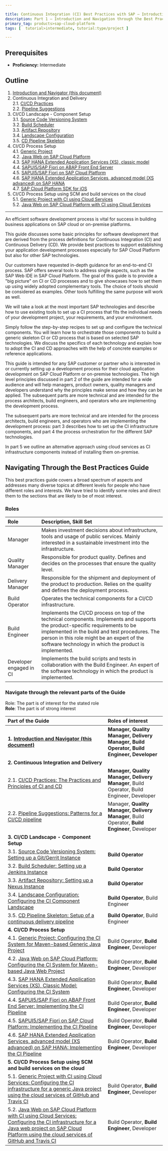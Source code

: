 ```yaml
---

title: Continuous Integration (CI) Best Practices with SAP – Introduction and Navigator
description: Part 1 – Introduction and Navigation through the Best Practices Guide
primary_tag: products>sap-cloud-platform
tags: [  tutorial>intermediate, tutorial:type/project ]

---
```


## Prerequisites  
 - **Proficiency:** Intermediate

## Outline

1. [Introduction and Navigator (this document)](https://www.sap.com/developer/tutorials/ci-best-practices-intro.html)  
2. Continuous Integration and Delivery  
2.1. [CI/CD Practices](https://www.sap.com/developer/tutorials/ci-best-practices-ci-cd.html)  
2.2. [Pipeline Suggestions](https://www.sap.com/developer/tutorials/ci-best-practices-pipelines.html)  
3. CI/CD Landscape - Component Setup  
3.1. [Source Code Versioning System](https://www.sap.com/developer/tutorials/ci-best-practices-scm.html)  
3.2. [Build Scheduler](https://www.sap.com/developer/tutorials/ci-best-practices-build.html)  
3.3. [Artifact Repository](https://www.sap.com/developer/tutorials/ci-best-practices-artifacts.html)  
3.4. [Landscape Configuration](https://www.sap.com/developer/tutorials/ci-best-practices-landscape.html)  
3.5. [CD Pipeline Skeleton](https://www.sap.com/developer/tutorials/ci-best-practices-pipeline-skeleton.html)  
4. CI/CD Process Setup  
4.1. [Generic Project](https://www.sap.com/developer/tutorials/ci-best-practices-generic.html)  
4.2. [Java Web on SAP Cloud Platform](https://www.sap.com/developer/tutorials/ci-best-practices-java-hcp.html)  
4.3. [SAP HANA Extended Application Services (XS), classic model](https://www.sap.com/developer/tutorials/ci-best-practices-xsc.html)  
4.4. [SAPUI5/SAP Fiori on ABAP Front End Server](https://www.sap.com/developer/tutorials/ci-best-practices-fiori-abap.html)  
4.5. [SAPUI5/SAP Fiori on SAP Cloud Platform](https://www.sap.com/developer/tutorials/ci-best-practices-fiori-sapcp.html)  
4.6. [SAP HANA Extended Application Services, advanced model (XS advanced) on SAP HANA](https://www.sap.com/developer/tutorials/ci-best-practices-xsa.html)  
4.7. [SAP Cloud Platform SDK for iOS](https://www.sap.com/developer/tutorials/ci-best-practices-mobile-ios.html)  
5. CI/CD Process Setup using SCM and build services on the cloud  
5.1. [Generic Project with CI using Cloud Services](https://www.sap.com/developer/tutorials/ci-best-practices-generic-cloud.html)  
5.2. [Java Web on SAP Cloud Platform with CI using Cloud Services](https://www.sap.com/developer/tutorials/ci-best-practices-java-hcp-cloud.html)  

---


An efficient software development process is vital for success in building business applications on SAP cloud or on-premise platforms.

This guide discusses some basic principles for software development that are derived from the process definitions for Continuous Integration (CI) and Continuous Delivery (CD). We provide best practices to support establishing your application development processes especially for SAP Cloud Platform but also for other SAP technologies.

Our customers have requested in-depth guidance for an end-to-end CI process. SAP offers several tools to address single aspects, such as the SAP Web IDE in SAP Cloud Platform. The goal of this guide is to provide a "big picture" on CI or CD processes and to give showcases how to set them up using widely adopted complementary tools. The choice of tools should be considered as examples. Other tools fulfilling the same purpose will work as well.

We will take a look at the most important SAP technologies and describe how to use existing tools to set up a CI process that fits the individual needs of your development project, your requirements, and your environment.

Simply follow the step-by-step recipes to set up and configure the technical components. You will learn how to orchestrate those components to build a generic skeleton CI or CD process that is based on selected SAP technologies. We discuss the specifics of each technology and explain how to adopt the CI and CD approaches with the help of concrete examples or reference applications.

This guide is intended for any SAP customer or partner who is interested in or currently setting up a development process for their cloud application development on SAP Cloud Platform or on-premise technologies. The high level principles discussed in part 2 of the guide are intended for a wide audience and will help managers, product owners, quality managers and developers understand why the principles make sense and how they can be applied. The subsequent parts are more technical and are intended for the process architects, build engineers, and operators who are implementing the development process.

The subsequent parts are more technical and are intended for the process architects, build engineers, and operators who are implementing the development process: part 3 describes how to set up the CI infrastructure components, and part 4 the process orchestration for the different SAP technologies.

In part 5 we outline an alternative approach using cloud services as CI infrastructure components instead of installing them on-premise.  


## Navigating Through the Best Practices Guide

This best practices guide covers a broad spectrum of aspects and addresses many diverse topics at different levels for people who have different roles and interests. We have tried to identify some roles and direct them to the sections that are likely to be of most interest.

### Roles

Role                      | Description, Skill Set
:------------------------ | :----------------------------------------------------------------
Manager                   | Makes investment decisions about infrastructure, tools and usage of public services. Mainly interested in a sustainable investment into the infrastructure.
Quality Manager           | Responsible for product quality. Defines and decides on the processes that ensure the quality level.
Delivery Manager          | Responsible for the shipment and deployment of the product to production. Relies on the quality and defines the deployment process.
Build Operator            | Operates the technical components for a CI/CD infrastructure.
Build Engineer            | Implements the CI/CD process on top of the technical components. Implements and supports the product-specific requirements to be implemented in the build and test procedures. The person in this role might be an expert of the software technology in which the product is implemented.
Developer engaged in CI   | Implements the build scripts and tests in collaboration with the Build Engineer. An expert of the software technology in which the product is implemented.

### Navigate through the relevant parts of the Guide

Role: The part is of interest for the stated role  
**Role**: The part is of strong interest  

Part of the Guide      | Roles of interest
:--------------------- | :----------------
**1. [Introduction and Navigator (this document)](https://www.sap.com/developer/tutorials/ci-best-practices-intro.html)** | **Manager, Quality Manager, Delivery Manager, Build Operator, Build Engineer, Developer**
**2. Continuous Integration and Delivery** |
2.1. [CI/CD Practices: The Practices and Principles of CI and CD](https://www.sap.com/developer/tutorials/ci-best-practices-ci-cd.html)   | **Manager, Quality Manager, Delivery Manager**, Build Operator, Build Engineer, Developer
2.2. [Pipeline Suggestions: Patterns for a CI/CD pipeline](https://www.sap.com/developer/tutorials/ci-best-practices-pipelines.html)   | Manager, **Quality Manager, Delivery Manager**, Build Operator, **Build Engineer**, Developer
**3. CI/CD Landscape - Component Setup**   |
3.1. [Source Code Versioning System: Setting up a Git/Gerrit Instance](https://www.sap.com/developer/tutorials/ci-best-practices-scm.html)     | **Build Operator**
3.2. [Build Scheduler: Setting up a Jenkins Instance](https://www.sap.com/developer/tutorials/ci-best-practices-build.html)       | **Build Operator**
3.3. [Artifact Repository: Setting up a Nexus Instance](https://www.sap.com/developer/tutorials/ci-best-practices-artifacts.html)       | **Build Operator**
3.4. [Landscape Configuration: Configuring the CI Component Landscape](https://www.sap.com/developer/tutorials/ci-best-practices-landscape.html)       | **Build Operator**, Build Engineer
3.5. [CD Pipeline Skeleton: Setup of a continuous delivery pipeline](https://www.sap.com/developer/tutorials/ci-best-practices-pipeline-skeleton.html)       | **Build Operator**, Build Engineer
**4. CI/CD Process Setup**                |
4.1. [Generic Project: Configuring the CI System for Maven-based Generic Java Project](https://www.sap.com/developer/tutorials/ci-best-practices-generic.html)                 | Build Operator, **Build Engineer**, Developer
4.2. [Java Web on SAP Cloud Platform: Configuring the CI System for Maven-based Java Web Project](https://www.sap.com/developer/tutorials/ci-best-practices-java-hcp.html) | Build Operator, **Build Engineer**, Developer
4.3. [SAP HANA Extended Application Services (XS), Classic Model: Configuring the CI System](https://www.sap.com/developer/tutorials/ci-best-practices-xsc.html) | Build Operator, **Build Engineer**, Developer
4.4. [SAPUI5/SAP Fiori on ABAP Front End Server: Implementing the CI Pipeline](https://www.sap.com/developer/tutorials/ci-best-practices-fiori-abap.html) | Build Operator, **Build Engineer**, Developer
4.5. [SAPUI5/SAP Fiori on SAP Cloud Platform: Implementing the CI Pipeline](https://www.sap.com/developer/tutorials/ci-best-practices-fiori-sapcp.html) | Build Operator, **Build Engineer**, Developer
4.6. [SAP HANA Extended Application Services, advanced model (XS advanced) on SAP HANA: Implementing the CI Pipeline](https://www.sap.com/developer/tutorials/ci-best-practices-xsa.html) | Build Operator, **Build Engineer**, Developer
**5. CI/CD Process Setup using SCM and build services on the cloud**  |
5.1. [Generic Project with CI using Cloud Services: Configuring the CI infrastructure for a generic Java project using the cloud services of GitHub and Travis CI](https://www.sap.com/developer/tutorials/ci-best-practices-generic-cloud.html) | Build Operator, **Build Engineer**, Developer
5.2. [Java Web on SAP Cloud Platform with CI using Cloud Services: Configuring the CI infrastructure for a Java web project on SAP Cloud Platform using the cloud services of GitHub and Travis CI](https://www.sap.com/developer/tutorials/ci-best-practices-java-hcp-cloud.html) | Build Operator, **Build Engineer**, Developer
